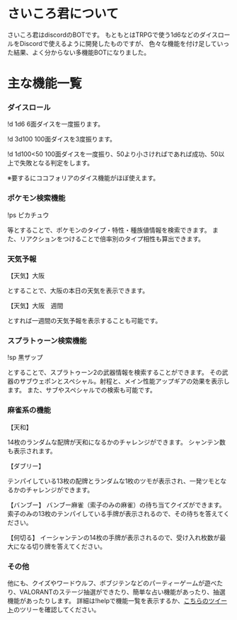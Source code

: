 # さいころ君について
さいころ君はdiscordのBOTです。
もともとはTRPGで使う1d6などのダイスロールをDiscordで使えるように開発したものですが、
色々な機能を付け足していった結果、よく分からない多機能BOTになりました。

# 主な機能一覧
### ダイスロール
!d 1d6 6面ダイスを一度振ります。

!d 3d100 100面ダイスを3度振ります。

!d 1d100<50 100面ダイスを一度振り、50より小さければであれば成功、50以上で失敗となる判定をします。

※要するにココフォリアのダイス機能がほぼ使えます。

### ポケモン検索機能
!ps ピカチュウ

等とすることで、ポケモンのタイプ・特性・種族値情報を検索できます。
また、リアクションをつけることで倍率別のタイプ相性も算出できます。

### 天気予報
【天気】大阪

とすることで、大阪の本日の天気を表示できます。

【天気】大阪　週間

とすれば一週間の天気予報を表示することも可能です。

### スプラトゥーン検索機能
!sp 黒ザップ

とすることで、スプラトゥーン2の武器情報を検索することができます。
その武器のサブウェポンとスペシャル。射程と、メイン性能アップギアの効果を表示します。
また、サブやスペシャルでの検索も可能です。

### 麻雀系の機能
【天和】

14枚のランダムな配牌が天和になるかのチャレンジができます。
シャンテン数も表示されます。

【ダブリー】

テンパイしている13枚の配牌とランダムな1枚のツモが表示され、一発ツモとなるかのチャレンジができます。

【バンブー】
バンブー麻雀（索子のみの麻雀）の待ち当てクイズができます。
索子のみの13枚のテンパイしている手牌が表示されるので、その待ちを答えてください。

【何切る】
イーシャンテンの14枚の手牌が表示されるので、受け入れ枚数が最大になる切り牌を答えてください。

### その他
他にも、クイズやワードウルフ、ボブジテンなどのパーティーゲームが遊べたり、VALORANTのステージ抽選ができたり、簡単な占い機能があったり、抽選機能があったりします。
詳細は!helpで機能一覧を表示するか、[こちらのツイート](https://twitter.com/hitode_mogu/status/1453045265267445762)のツリーを確認してください。
